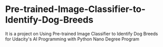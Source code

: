 # Pre-trained-Image-Classifier-to-Identify-Dog-Breeds
It is a project on Using Pre-trained Image Classifier to Identify Dog Breeds for Udacity's AI Programming with Python Nano Degree Program
